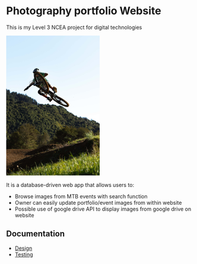 # Photography portfolio Website

This is my Level 3 NCEA project for digital technologies

<img src="images/0I0A3820-min.jpg" width="50%" height="auto"/>

It is a database-driven web app that allows users to:

- Browse images from MTB events with search function
- Owner can easily update portfolio/event images from within website
- Possible use of google drive API to display images from google drive on website

## Documentation

- [Design](Design.md)
- [Testing](Testing.md)